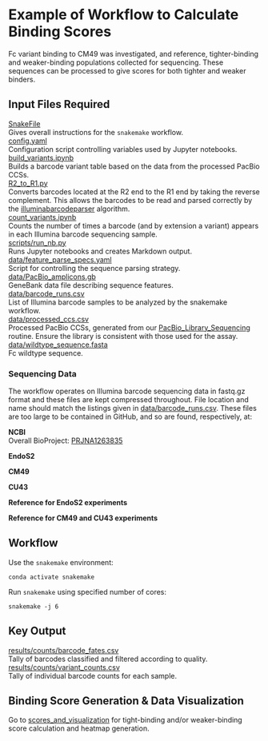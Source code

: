 # Example of Workflow to Calculate Binding Scores

Fc variant binding to CM49 was investigated, and reference, tighter-binding and weaker-binding populations collected for sequencing. These sequences can be processed to give scores for both tighter and weaker binders.

## Input Files Required

[SnakeFile](https://github.com/Ortlund-Laboratory/DMS_EndoS2_CU43_CM49/blob/main/Example_Workflow/Snakefile)<br>
Gives overall instructions for the `snakemake` workflow.<br>
[config.yaml](https://github.com/Ortlund-Laboratory/DMS_EndoS2_CU43_CM49/blob/main/Example_Workflow/config.yaml)<br>
Configuration script controlling variables used by Jupyter notebooks.<br>
[build_variants.ipynb](https://github.com/Ortlund-Laboratory/DMS_EndoS2_CU43_CM49/blob/main/Example_Workflow/build_variants.ipynb)<br>
Builds a barcode variant table based on the data from the processed PacBio CCSs.<br>
[R2_to_R1.py](https://github.com/Ortlund-Laboratory/DMS_EndoS2_CU43_CM49/blob/main/Example_Workflow/R2_to_R1.py)<br>
Converts barcodes located at the R2 end to the R1 end by taking the reverse complement. This allows the barcodes to be read and parsed correctly by the [illuminabarcodeparser](https://jbloomlab.github.io/dms_variants/dms_variants.illuminabarcodeparser.html#dms_variants.illuminabarcodeparser.IlluminaBarcodeParser) algorithm.<br>
[count_variants.ipynb](https://github.com/Ortlund-Laboratory/DMS_EndoS2_CU43_CM49/blob/main/Example_Workflow/count_variants.ipynb)<br>
Counts the number of times a barcode (and by extension a variant) appears in each Illumina barcode sequencing sample.<br>
[scripts/run_nb.py](https://github.com/Ortlund-Laboratory/DMS_EndoS2_CU43_CM49/blob/main/Example_Workflow/scripts/run_nb.py)<br>
Runs Jupyter notebooks and creates Markdown output.<br>
[data/feature_parse_specs.yaml](https://github.com/Ortlund-Laboratory/DMS_EndoS2_CU43_CM49/blob/main/Example_Workflow/data/feature_parse_specs.yaml)<br>
Script for controlling the sequence parsing strategy.<br>
[data/PacBio_amplicons.gb](https://github.com/Ortlund-Laboratory/DMS_EndoS2_CU43_CM49/blob/main/Example_Workflow/data/PacBio_amplicons.gb)<br>
GeneBank data file describing sequence features.<br>
[data/barcode_runs.csv](https://github.com/Ortlund-Laboratory/DMS_EndoS2_CU43_CM49/blob/main/Example_Workflow/data/barcode_runs.csv)<br>
List of Illumina barcode samples to be analyzed by the snakemake workflow.<br>
[data/processed_ccs.csv](https://github.com/Ortlund-Laboratory/DMS_EndoS2_CU43_CM49/blob/main/Example_Workflow/data/processed_ccs.csv)<br>
Processed PacBio CCSs, generated from our [PacBio_Library_Sequencing](https://github.com/Ortlund-Laboratory/DMS_IgG1Fc/tree/main/PacBio_Library_Sequencing) routine. Ensure the library is consistent with those used for the assay.<br>
[data/wildtype_sequence.fasta](https://github.com/Ortlund-Laboratory/DMS_EndoS2_CU43_CM49/blob/main/Example_Workflow/data/wildtype_sequence.fasta)<br>
Fc wildtype sequence.<br>

### Sequencing Data

The workflow operates on Illumina barcode sequencing data in fastq.gz format and these files are kept compressed throughout. File location and name should match the listings given in [data/barcode_runs.csv](https://github.com/Ortlund-Laboratory/DMS_EndoS2_CU43_CM49/blob/main/Example_Workflow/data/barcode_runs.csv). These files are too large to be contained in GitHub, and so are found, respectively, at:

**NCBI**<br>
Overall BioProject: [PRJNA1263835](https://www.ncbi.nlm.nih.gov/bioproject/?term=PRJNA1263835)

**EndoS2**<br>


**CM49**<br>

**CU43**<br>

**Reference for EndoS2 experiments**<br>

**Reference for CM49 and CU43 experiments**<br>

## Workflow

Use the `snakemake` environment:

`conda activate snakemake`

Run `snakemake` using specified number of cores:

`snakemake -j 6`

## Key Output

[results/counts/barcode_fates.csv](https://github.com/Ortlund-Laboratory/DMS_EndoS2_CU43_CM49/blob/main/Example_Workflow/results/counts/barcode_fates.csv)<br>
Tally of barcodes classified and filtered according to quality.<br>
[results/counts/variant_counts.csv](https://github.com/Ortlund-Laboratory/DMS_EndoS2_CU43_CM49/blob/main/Example_Workflow/results/counts/variant_counts.csv)<br>
Tally of individual barcode counts for each sample.<br>

## Binding Score Generation & Data Visualization

Go to [scores_and_visualization](https://github.com/Ortlund-Laboratory/DMS_EndoS2_CU43_CM49/blob/main/Example_Workflow/scores_and_visualization) for tight-binding and/or weaker-binding score calculation and heatmap generation.
